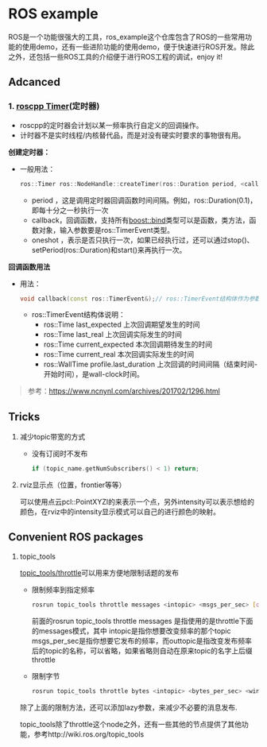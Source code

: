 # ROS example
ROS是一个功能很强大的工具，ros_example这个仓库包含了ROS的一些常用功能的使用demo，还有一些进阶功能的使用demo，便于快速进行ROS开发。除此之外，还包括一些ROS工具的介绍便于进行ROS工程的调试，enjoy it!



## Adcanced 

### 1. [roscpp Timer](http://wiki.ros.org/roscpp/Overview/Timers)(定时器)

- roscpp的定时器会计划以某一频率执行自定义的回调操作。
- 计时器不是实时线程/内核替代品，而是对没有硬实时要求的事物很有用。

**创建定时器：**

- 一般用法：

  ```c++
  ros::Timer ros::NodeHandle::createTimer(ros::Duration period, <callback>, bool oneshot = false);
  ```

  - period ，这是调用定时器回调函数时间间隔。例如，ros::Duration(0.1)，即每十分之一秒执行一次
  - callback，回调函数，支持所有[boost::bind](http://www.boost.org/doc/libs/1_37_0/libs/bind/bind.html)类型可以是函数，类方法，函数对象，输入参数要是ros::TimerEvent类型。
  - oneshot ，表示是否只执行一次，如果已经执行过，还可以通过stop()、setPeriod(ros::Duration)和start()来再执行一次。

**回调函数用法**

- 用法：

  ```c++
  void callback(const ros::TimerEvent&);// ros::TimerEvent结构体作为参数传入，它提供时间的相关信息，对于调试和配置非常有用
  ```

  - ros::TimerEvent结构体说明：
    - ros::Time last_expected 上次回调期望发生的时间
    - ros::Time last_real 上次回调实际发生的时间
    - ros::Time current_expected 本次回调期待发生的时间
    - ros::Time current_real 本次回调实际发生的时间
    - ros::WallTime profile.last_duration 上次回调的时间间隔（结束时间-开始时间），是wall-clock时间。

> 参考：https://www.ncnynl.com/archives/201702/1296.html

## Tricks

1. 减少topic带宽的方式

   - 没有订阅时不发布

     ```c++
     if (topic_name.getNumSubscribers() < 1) return;
     ```

2. rviz显示点（位置，frontier等等）

   可以使用点云pcl::PointXYZI的来表示一个点，另外intensity可以表示想给的颜色，在rviz中的intensity显示模式可以自己的进行颜色的映射。

## Convenient ROS packages

1. topic_tools

   [topic_tools/throttle](http://wiki.ros.org/topic_tools/throttle)可以用来方便地限制话题的发布

   - 限制频率到指定频率

       ```bash
       rosrun topic_tools throttle messages <intopic> <msgs_per_sec> [outtopic]
       ```

       前面的rosrun topic_tools throttle messages 是指使用的是throttle下面的messages模式，其中 intopic是指你想要改变频率的那个topic msgs_per_sec是指你想要它发布的频率，而outtopic是指改变发布频率后的topic的名称，可以省略，如果省略则自动在原来topic的名字上后缀throttle

   - 限制字节
   
     ```bash
     rosrun topic_tools throttle bytes <intopic> <bytes_per_sec> <window> [outtopic]
     ```
   
   除了上面的限制方法，还可以添加lazy参数，来减少不必要的消息发布.
   
   topic_tools除了throttle这个node之外，还有一些其他的节点提供了其他功能，参考http://wiki.ros.org/topic_tools